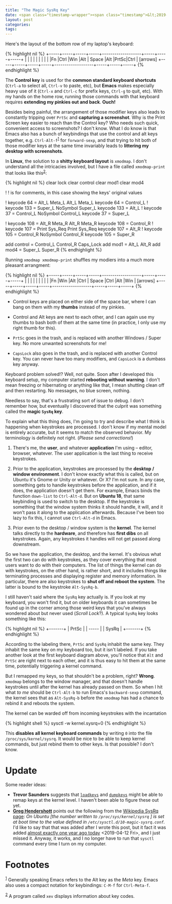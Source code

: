 ```yaml
---
title: "The Magic SysRq Key"
date: <span class="timestamp-wrapper"><span class="timestamp">&lt;2019-03-19 Tue&gt;</span></span>
layout: post
categories:
tags:
---
```

Here's the layout of the bottom row of my laptop's keyboard:

{% highlight nil %}
+-----+-----+-----+-----+-------------------+-----+-----+-----+
|     |     |     |     |                   |     |     |     |
|Fn   |Ctrl |Win  |Alt  |       Space       |Alt  |PrtSc|Ctrl | [arrows]
+-----+-----+-----+-----+-------------------+-----+-----+-----+
{% endhighlight %}

The **Control key** is used for the **common standard keyboard shortcuts** (`Ctrl-a` to select all, `Ctrl-v` to paste, etc), but **Emacs** makes especially heavy use of it (`Ctrl-x` and `Ctrl-c` for prefix keys, `Ctrl-g` to quit, etc). With my hands on the home row, running those commands with that keyboard requires **extending my pinkies out and back**. **Ouch!**

Besides being painful, the arrangement of those modifier keys also leads to constantly tripping over `PrtSc` and **capturing a screenshot**. Why is the Print Screen key easier to reach than the Control key? Who needs such quick, convenient access to screenshots? I don't know. What I do know is that Emacs also has a bunch of keybindings that use the control and alt keys together, e.g. `Ctrl-Alt-f`<sup><a id="fnr.1" class="footref" href="#fn.1">1</a></sup> for `forward-sexp`, and that trying to hit both of those modifier keys at the same time invariably leads to **littering my desktop with screenshots**.

In **Linux**, the solution to a **shitty keyboard layout** is `xmodmap`. I don't understand all the intricacies involved, but I have a file called `xmodmap-print` that looks like this<sup><a id="fnr.2" class="footref" href="#fn.2">2</a></sup>:

{% highlight nil %}
clear lock
clear control
clear mod1
clear mod4

! ! is for comments, in this case showing the keys' original values

! keycode  64 = Alt_L Meta_L Alt_L Meta_L
keycode 64 = Control_L
! keycode 133 = Super_L NoSymbol Super_L
keycode 133 = Alt_L
! keycode  37 = Control_L NoSymbol Control_L
keycode 37 = Super_L

! keycode 108 = Alt_R Meta_R Alt_R Meta_R
keycode 108 = Control_R
! keycode 107 = Print Sys_Req Print Sys_Req
keycode 107 = Alt_R
! keycode 105 = Control_R NoSymbol Control_R
keycode 105 = Super_R

add control = Control_L Control_R Caps_Lock
add mod1 = Alt_L Alt_R
add mod4 = Super_L Super_R
{% endhighlight %}

Running `xmodmap xmodmap-print` shuffles my modiers into a much more pleasant arrangment:

{% highlight nil %}
+-----+-----+-----+-----+-------------------+-----+-----+-----+
|     |     |     |     |                   |     |     |     |
|Fn   |Win  |Alt  |Ctrl |       Space       |Ctrl |Alt  |Win  | [arrows]
+-----+-----+-----+-----+-------------------+-----+-----+-----+
{% endhighlight %}

-   Control keys are placed on either side of the space bar, where I can bang on them with my **thumbs** instead of my pinkies.

-   Control and Alt keys are next to each other, and I can again use my thumbs to bash both of them at the same time (in practice, I only use my right thumb for this).

-   `PrtSc` goes in the trash, and is replaced with another Windows / Super key. No more unwanted screenshots for me!

-   `CapsLock` also goes in the trash, and is replaced with another Control key. You can never have too many modifiers, and `CapsLock` is a dumbass key anyway.

Keyboard problem solved!? Well, not quite. Soon after I developed this keyboard setup, my computer started **rebooting without warning**. I don't mean freezing or hibernating or anything like that, I mean shutting clean off and then restarting. No messages, no blue screen, nothing.

Needless to say, that's a frustrating sort of issue to debug. I don't remember how, but eventually I discovered that the culprit was something called the **magic `SysRq` key**.

To explain what this thing does, I'm going to try and describe what I think is happening when keystrokes are processed. I don't know if my mental model is entirely accurate, but it seems to match the observed behavior. My terminology is definitely not right. (*Please send corrections!*)

1.  There's me, the **user**, and whatever **application** I'm using &#x2013; editor, browser, whatever. The user application is the last thing to receive keystrokes.

2.  Prior to the application, keystrokes are processed by the **desktop / window environment**. I don't know exactly what this is called, but on Ubuntu it's Gnome or Unity or whatever. Or X? I'm not sure. In any case, something gets to handle keystrokes before the application, and if it does, the application doesn't get them. For example, Emacs binds the function `down-list` to `Ctrl-Alt-d`. But on **Ubuntu 18**, that same keybinding is used to switch to the desktop. If the keystroke is something that the window system thinks it should handle, it will, and it won't pass it along to the application afterwards. Because I've been too lazy to fix this, I cannot use `Ctrl-Alt-d` in Emacs.

3.  Prior even to the desktop / window system is the **kernel**. The kernel talks directly to the **hardware**, and therefore has **first dibs** on all keystrokes. Again, any keystrokes it handles will not get passed along downstream.

So we have the application, the desktop, and the kernel. It's obvious what the first two can do with keystrokes, as they cover everything that most users want to do with their computers. The list of things the kernel can do with keystrokes, on the other hand, is rather short, and it includes things like terminating processes and displaying register and memory information. In particular, there are also keystrokes to **shut off and reboot the system**. The latter is bound to the keystroke `Alt-SysRq-b`.

I still haven't said where the `SysRq` key actually is. If you look at my keyboard, you won't find it, but on older keyboards it can sometimes be found  up in the corner among those weird keys that you've always wondered about but never used (*Scroll Lock*?). A typical `SysRq` key looks something like this:

{% highlight nil %}
+-------+
| PrtSc |
| ----- |
| SysRq |
+-------+
{% endhighlight %}

According to the labeling there, `PrtSc` and `SysRq` inhabit the same key. They inhabit the same key on my keyboard too, but it isn't labeled. If you take another look at the first keyboard diagram above, you'll notice that `Alt` and `PrtSc` are right next to each other, and it is thus easy to hit them at the same time, potentially triggering a kernel command.

But I remapped my keys, so that shouldn't be a problem, right? **Wrong**. `xmodmap` belongs to the window manager, and that doesn't handle keystrokes until after the kernel has already passed on them. So when I hit what *to me* should be `Ctrl-Alt-b` to run Emacs's `backward-sexp` command, the kernel sees that as `Alt-SysRq-b` before the `xmodmap` has had a chance to rebind it and reboots the system.

The kernel can be warded off from incoming keystrokes with the incantation

{% highlight shell %}
sysctl -w kernel.sysrq=0
{% endhighlight %}

This **disables all kernel keyboard commands** by writing `0` into the file `/proc/sys/kernel/sysrq`. It would be nice to be able to keep kernel commands, but just rebind them to other keys. Is that possible? I don't know.


# Update

Some reader ideas:

-   **Trevor Saunders** suggests that [`loadkeys`](http://man7.org/linux/man-pages/man1/loadkeys.1.html) and [`dumpkeys`](http://man7.org/linux/man-pages/man1/dumpkeys.1.html) might be able to remap keys at the kernel level. I haven't been able to figure these out yet.
-   **[Greg Hendershott](https://www.greghendershott.com/)** points out the following from the [Wikipedia SysRq page](https://en.wikipedia.org/wiki/Magic_SysRq_key#Configuration): *On Ubuntu [the number written to `/proc/sys/kernel/sysrq` ] is set at boot time to the value defined in `/etc/sysctl.d/10-magic-sysrq.conf`.* I'd like to say that that was added after I wrote this post, but it fact it was added [almost exactly one year ago today](https://en.wikipedia.org/w/index.php?title=Magic_SysRq_key&diff=835748783&oldid=829268310) <span class="timestamp-wrapper"><span class="timestamp">&lt;2019-04-12 Fri&gt;</span></span>, and I just missed it. Anyway, it works, and I no longer have to run that `sysctl` command every time I turn on my computer.

# Footnotes

<sup><a id="fn.1" href="#fnr.1">1</a></sup> Generally speaking Emacs refers to the Alt key as the *Meta* key. Emacs also uses a compact notation for keybindings: `C-M-f` for `Ctrl-Meta-f`.

<sup><a id="fn.2" href="#fnr.2">2</a></sup> A program called `xev` displays information about key codes.
